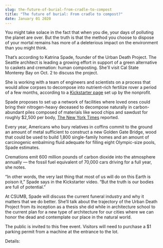 ```yaml
---
slug: the-future-of-burial-from-cradle-to-compost
title: "The future of burial: From cradle to compost?"
date: January 01 2020
---
```


<p>You might take solace in the fact that when you die, your days of polluting the planet are over. But the truth is that the method you choose to dispose of your mortal remains has more of a deleterious impact on the environment than you might think. </p><p>That’s according to Katrina Spade, founder of the Urban Death Project. The Seattle architect is leading a growing effort in support of a green alternative to caskets and cremation: human composting. She'll visit Cal State Monterey Bay on Oct. 2 to discuss the project.
</p><p>She is working with a team of engineers and scientists on a process that would allow corpses to decompose into nutrient&#45;rich fertilize rover a period of a few months, according to a <a href="https://www.kickstarter.com/projects/546469190/the&#45;urban&#45;death&#45;project&#45;laying&#45;our&#45;loved&#45;ones&#45;to&#45;r/description">Kickstarter page</a> set up by the nonprofit.

Spade proposes to set up a network of facilities where loved ones could bring their nitrogen&#45;heavy deceased to decompose naturally in carbon&#45;abundant piles composed of materials like wood chips and sawdust for roughly $2,500 per body, <a href="http://www.nytimes.com/2015/04/14/science/a&#45;project&#45;to&#45;turn&#45;corpses&#45;into&#45;compost.html?smid=tw&#45;nytimes&amp;_r=3">The New York Times</a> reported.

Every year, Americans who bury relatives in coffins commit to the ground an amount of metal sufficient to construct a new Golden Gate Bridge, wood that could be used to build 1,800 single&#45;family homes and an amount of carcinogenic embalming fluid adequate for filling eight Olympic&#45;size pools, Spade estimates.

Cremations emit 600 million pounds of carbon dioxide into the atmosphere annually — the fossil fuel equivalent of 70,000 cars driving for a full year, she notes.
</p><p>“In other words, the very last thing that most of us will do on this Earth is poison it,” Spade says in the Kickstarter video. “But the truth is our bodies are full of potential.”

At CSUMB, Spade will discuss the current funeral industry and why it matters that we do better. She’ll talk about the trajectory of the Urban Death Project from its inception as a thesis she did while in architecture school to the current plan for a new type of architecture for our cities where we can honor the dead and contemplate our place in the natural world.

The public is invited to this free event. Visitors will need to purchase a $1 parking permit from a machine at the entrance to the lot.

Details:
</p>
